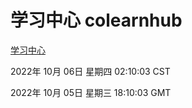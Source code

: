 # 学习中心 colearnhub
[学习中心](http://27.19.32.34:56308/colearnhub/)

2022年 10月 06日 星期四 02:10:03 CST

2022年 10月 05日 星期三 18:10:03 GMT
